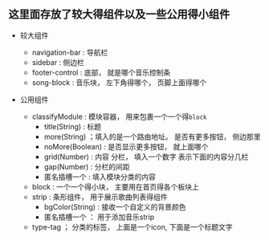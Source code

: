 ## 这里面存放了较大得组件以及一些公用得小组件

- 较大组件
    - navigation-bar : 导航栏
    - sidebar : 侧边栏
    - footer-control : 底部， 就是哪个音乐控制条
    - song-block : 音乐块， 左下角得哪个， 页脚上面得哪个
    
- 公用组件
    - classifyModule : 模块容器， 用来包裹一个一个得`block`
        - title(String) : 标题
        - more(String) ；填入的是一个路由地址。 是否有更多按钮， 侧边那里
        - noMore(Boolean) : 是否显示更多按钮， 就上面哪个 
        - grid(Number) : 内容 分栏， 填入一个数字  表示下面的内容分几栏
        - gap(Number) : 分栏的间距
        - 匿名插槽一个 : 填入模块分类的内容
    - block : 一个一个得小块， 主要用在首页得各个板块上
    - strip : 条形组件， 用于展示歌曲列表得组件
        - bgColor(String) : 接收一个自定义的背景颜色
        - 匿名插槽一个 ： 用于添加音乐strip
    - type-tag ； 分类的标签， 上面是一个icon, 下面是一个标题文字

